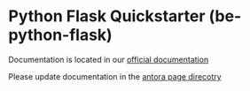 # Python Flask Quickstarter (be-python-flask) 

Documentation is located in our [official documentation](https://www.opendevstack.org/ods-documentation/ods-project-quickstarters/latest/index.html)

Please update documentation in the [antora page direcotry](https://github.com/opendevstack/ods-project-quickstarters/tree/master/docs/modules/quickstarters/pages)
